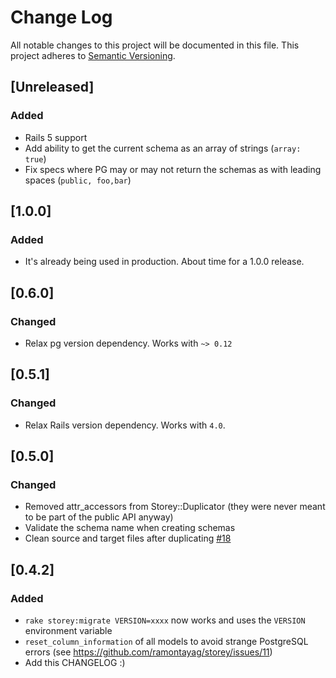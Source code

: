# Change Log
All notable changes to this project will be documented in this file.
This project adheres to [Semantic Versioning](http://semver.org/).

## [Unreleased]
### Added
- Rails 5 support
- Add ability to get the current schema as an array of strings (`array: true`)
- Fix specs where PG may or may not return the schemas as with leading spaces (`public, foo,bar`)

## [1.0.0]
### Added
- It's already being used in production. About time for a 1.0.0 release.

## [0.6.0]
### Changed
- Relax pg version dependency. Works with `~> 0.12`

## [0.5.1]
### Changed
- Relax Rails version dependency. Works with `4.0`.

## [0.5.0]
### Changed
- Removed attr_accessors from Storey::Duplicator (they were never meant to be part of the public API anyway)
- Validate the schema name when creating schemas
- Clean source and target files after duplicating [#18](https://github.com/ramontayag/storey/issues/18)

## [0.4.2]
### Added
- `rake storey:migrate VERSION=xxxx` now works and uses the `VERSION` environment variable
- `reset_column_information` of all models to avoid strange PostgreSQL errors (see https://github.com/ramontayag/storey/issues/11)
- Add this CHANGELOG :)
